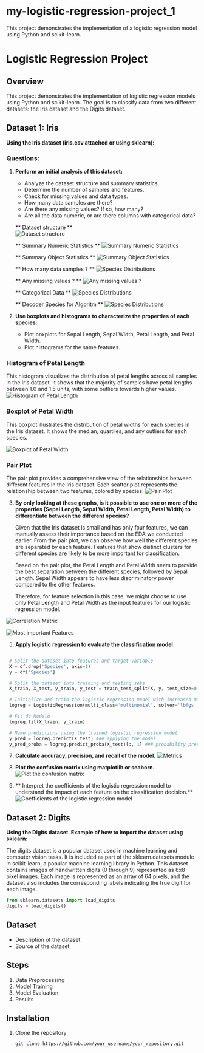 # my-logistic-regression-project_1
This project demonstrates the implementation of a logistic regression model using Python and scikit-learn.

# Logistic Regression Project

## Overview
This project demonstrates the implementation of logistic regression models using Python and scikit-learn. The goal is to classify data from two different datasets: the Iris dataset and the Digits dataset.

## Dataset 1: Iris

**Using the Iris dataset (iris.csv attached or using sklearn):**

### Questions:

1. **Perform an initial analysis of this dataset:**
   - Analyze the dataset structure and summary statistics.
   - Determine the number of samples and features.
   - Check for missing values and data types.
   - How many data samples are there?
   - Are there any missing values? If so, how many?
   - Are all the data numeric, or are there columns with categorical data?
     
   ** Dataset structure **  
   ![Dataset structure](images/HeadDframe.png)

   ** Summary Numeric Statistics **
   ![Summary Numeric Statistics](images/statisticsdatasetnumeric.png)

   ** Summary Object Statistics **
   ![Summary Object Statistics](images/analisandospecies.png)

   ** How many data samples ? **
   ![Species Distributions](images/samples.png)
   
   ** Any missing values ? **
   ![Any missing values ?](images/NullValues.png)

   ** Categorical Data **
   ![Species Distributions](images/distribuicaospecies.png)

   ** Decoder Species for Algoritm **
   ![Species Distributions](images/dfencoder.png)
  

3. **Use boxplots and histograms to characterize the properties of each species:**
   - Plot boxplots for Sepal Length, Sepal Width, Petal Length, and Petal Width.
   - Plot histograms for the same features.

### Histogram of Petal Length
This histogram visualizes the distribution of petal lengths across all samples in the Iris dataset. It shows that the majority of samples have petal lengths between 1.0 and 1.5 units, with some outliers towards higher values.
![Histogram of Petal Length](images/histogram.png)

### Boxplot of Petal Width
This boxplot illustrates the distribution of petal widths for each species in the Iris dataset. It shows the median, quartiles, and any outliers for each species.

![Boxplot of Petal Width](images/boxplot.png)

### Pair Plot
The pair plot provides a comprehensive view of the relationships between different features in the Iris dataset. Each scatter plot represents the relationship between two features, colored by species.
![Pair Plot](images/pairplot.png)

3. **By only looking at these graphs, is it possible to use one or more of the properties (Sepal Length, Sepal Width, Petal Length, Petal Width) to differentiate between the different species?**

   Given that the Iris dataset is small and has only four features, we can manually assess their importance based on the EDA we conducted earlier. From the pair plot, we can observe how well the different species are separated by each feature. Features that show distinct clusters for different species are likely to be more important for classification.

   Based on the pair plot, the Petal Length and Petal Width seem to provide the best separation between the different species, followed by Sepal Length. Sepal Width appears to have less discriminatory power compared to the other features.

   Therefore, for feature selection in this case, we might choose to use only Petal Length and Petal Width as the input features for our logistic regression model.

  ![Correlation Matrix](images/matrizcorrelacao.png)
   
  ![Most important Features](images/MostImportantFeatures.png)
  

5. **Apply logistic regression to evaluate the classification model.**
  ```python

   # Split the dataset into features and target variable
   X = df.drop('Species', axis=1)
   y = df['Species']

   # Split the dataset into training and testing sets
   X_train, X_test, y_train, y_test = train_test_split(X, y, test_size=0.2, random_state=42)# random_state contagem aleatoria do python

   # Initialize and train the logistic regression model with increased max_iter
   logreg = LogisticRegression(multi_class='multinomial', solver='lbfgs', max_iter=200)

   # Fit do Modelo
   logreg.fit(X_train, y_train)

   # Make predictions using the trained logistic regression model
   y_pred = logreg.predict(X_test) ### applying the model
   y_pred_proba = logreg.predict_proba(X_test)[:, 1] ### probability predictions
  ```

7. **Calculate accuracy, precision, and recall of the model.**
   ![Metrics](images/metrics.png)

9. **Plot the confusion matrix using matplotlib or seaborn.**
   ![Plot the confusion matrix](images/matrizconfusao.png)

10. ** Interpret the coefficients of the logistic regression model to understand the impact of each feature on the classification decision.**
    ![Coefficients of the logistic regression model](images/CoeficientDataframe.png)
   
## Dataset 2: Digits

**Using the Digits dataset. Example of how to import the dataset using sklearn:**

The digits dataset is a popular dataset used in machine learning and computer vision tasks. It is included as part of the sklearn.datasets module in scikit-learn, a popular machine learning library in Python. 
This dataset contains images of handwritten digits (0 through 9) represented as 8x8 pixel images. Each image is represented as an array of 64 pixels, and the dataset also includes the corresponding labels indicating the true digit for each image.

```python
from sklearn.datasets import load_digits
digits = load_digits()
```

## Dataset
- Description of the dataset
- Source of the dataset

## Steps
1. Data Preprocessing
2. Model Training
3. Model Evaluation
4. Results

## Installation
1. Clone the repository
   ```bash
   git clone https://github.com/your_username/your_repository.git
